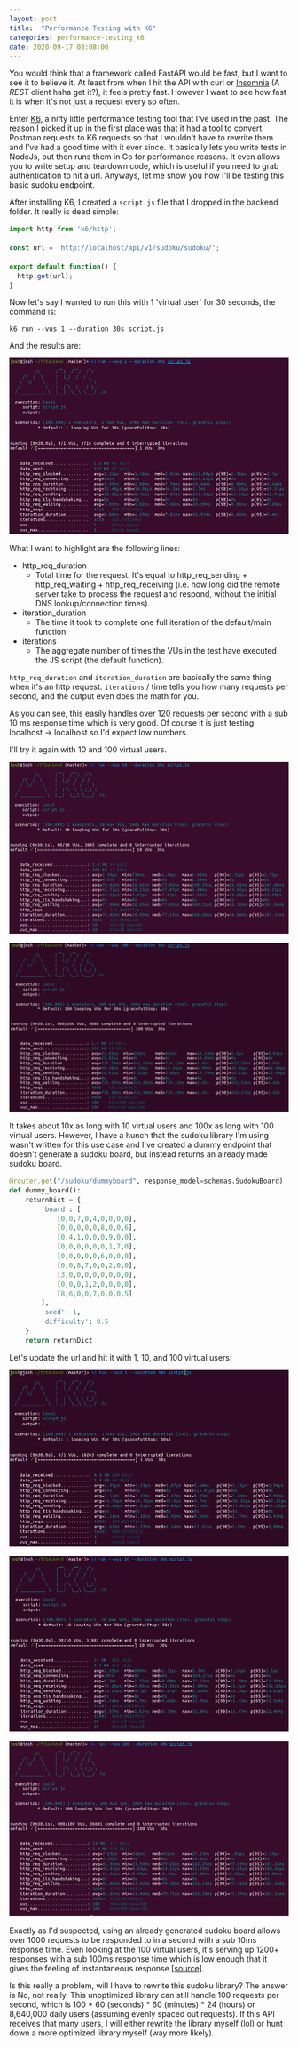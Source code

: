 ```yaml
---
layout: post
title:  "Performance Testing with K6"
categories: performance-testing k6
date: 2020-09-17 08:08:00
---
```


You would think that a framework called FastAPI would be fast, but I want to see it to believe it. At least from when I hit the API with curl or [Insomnia](https://insomnia.rest/) (A _REST_ client haha get it?), it feels pretty fast. However I want to see how fast it is when it's not just a request every so often. 

Enter [K6](https://k6.io/), a nifty little performance testing tool that I've used in the past. The reason I picked it up in the first place was that it had a tool to convert Postman requests to K6 requests so that I wouldn't have to rewrite them and I've had a good time with it ever since. It basically lets you write tests in NodeJs, but then runs them in Go for performance reasons. It even allows you to write setup and teardown code, which is useful if you need to grab authentication to hit a url. Anyways, let me show you how I'll be testing this basic sudoku endpoint. 

After installing K6, I created a `script.js` file that I dropped in the backend folder. It really is dead simple:

```javascript
import http from 'k6/http';

const url = 'http://localhost/api/v1/sudoku/sudoku/';

export default function() {
  http.get(url);
}
```

Now let's say I wanted to run this with 1 'virtual user' for 30 seconds, the command is:

```
k6 run --vus 1 --duration 30s script.js
```

And the results are:

![](/../assets/2020-09-17-08-25-12.png)

What I want to highlight are the following lines:
- http_req_duration
    - Total time for the request. It's equal to http_req_sending + http_req_waiting + http_req_receiving (i.e. how long did the remote server take to process the request and respond, without the initial DNS lookup/connection times).  
- iteration_duration
    - The time it took to complete one full iteration of the default/main function.
- iterations
    - The aggregate number of times the VUs in the test have executed the JS script (the default function).

`http_req_duration` and `iteration_duration` are basically the same thing when it's an http request.
`iterations` / time tells you how many requests per second, and the output even does the math for you.

As you can see, this easily handles over 120 requests per second with a sub 10 ms response time which is very good. Of course it is just testing localhost -> localhost so I'd expect low numbers.

I'll try it again with 10 and 100 virtual users.

![](/../assets/2020-09-17-08-31-18.png)

![](/../assets/2020-09-17-08-32-14.png)

It takes about 10x as long with 10 virtual users and 100x as long with 100 virtual users. However, I have a hunch that the sudoku library I'm using wasn't written for this use case and I've created a dummy endpoint that doesn't generate a sudoku board, but instead returns an already made sudoku board.

```python
@router.get("/sudoku/dummyboard", response_model=schemas.SudokuBoard)
def dummy_board():
    returnDict = {
        'board': [
            [0,0,7,0,4,0,0,0,0],
            [0,0,0,0,0,8,0,0,6],
            [0,4,1,0,0,0,9,0,0],
            [0,0,0,0,0,0,1,7,0],
            [0,0,0,0,0,6,0,0,0],
            [0,0,8,7,0,0,2,0,0],
            [3,0,0,0,0,0,0,0,0],
            [0,0,0,1,2,0,0,0,0],
            [8,6,0,0,7,0,0,0,5]
        ],
        'seed': 1,
        'difficulty': 0.5
    }
    return returnDict    
```

Let's update the url and hit it with 1, 10, and 100 virtual users:

![](/../assets/2020-09-17-08-36-31.png)

![](/../assets/2020-09-17-08-37-24.png)

![](/../assets/2020-09-17-08-38-08.png)

Exactly as I'd suspected, using an already generated sudoku board allows over 1000 requests to be responded to in a second with a sub 10ms response time. Even looking at the 100 virtual users, it's serving up 1200+ responses with a sub 100ms response time which is low enough that it gives the feeling of instantaneous response [[source]](https://www.nngroup.com/articles/website-response-times/).

Is this really a problem, will I have to rewrite this sudoku library? The answer is No, not really. This unoptimized library can still handle 100 requests per second, which is 100 * 60 (seconds) * 60 (minutes) * 24 (hours) or 8,640,000 daily users (assuming evenly spaced out requests). If this API receives that many users, I will either rewrite the library myself (lol) or hunt down a more optimized library myself (way more likely).